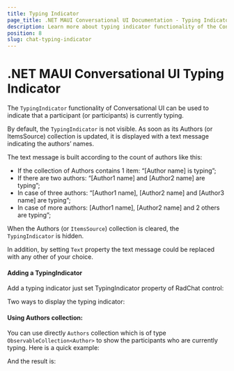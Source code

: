 ```yaml
---
title: Typing Indicator
page_title: .NET MAUI Conversational UI Documentation - Typing Indicator
description: Learn more about typing indicator functionality of the Conversational UI
position: 8
slug: chat-typing-indicator
---
```


# .NET MAUI Conversational UI Typing Indicator

The `TypingIndicator` functionality of Conversational UI can be used to indicate that a participant (or participants) is currently typing.

By default, the `TypingIndicator` is not visible. As soon as its Authors (or ItemsSource) collection is updated, it is displayed with a text message indicating the authors’ names. 

The text message is built according to the count of authors like this:

* If the collection of Authors contains 1 item: “[Author name] is typing”;
* If there are two authors: “[Author1 name] and [Author2 name] are typing”;
* In case of three authors: “[Author1 name], [Author2 name] and [Author3 name] are typing”;
* In case of more authors: [Author1 name], [Author2 name] and 2 others are typing”;

When the Authors (or `ItemsSource`) collection is cleared, the `TypingIndicator` is hidden.

In addition, by setting `Text` property the text message could be replaced with any other of your choice.

#### Adding a TypingIndicator

Add a typing indicator just set TypingIndicator property of RadChat control:

<snippet id='chat-typingindicator-xaml' />
	
Two ways to display the typing indicator:

#### Using Authors collection:

You can use directly `Authors` collection which is of type `ObservableCollection<Author>` to show the participants who are currently typing. Here is a quick example:

<snippet id='chat-typingindicator-authors-code' />

And the result is:

